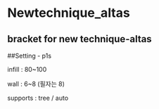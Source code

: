 # Newtechnique_altas
bracket for new technique-altas
---
##Setting - p1s


infill : 80~100


wall : 6~8 (필자는 8)


supports : tree / auto


